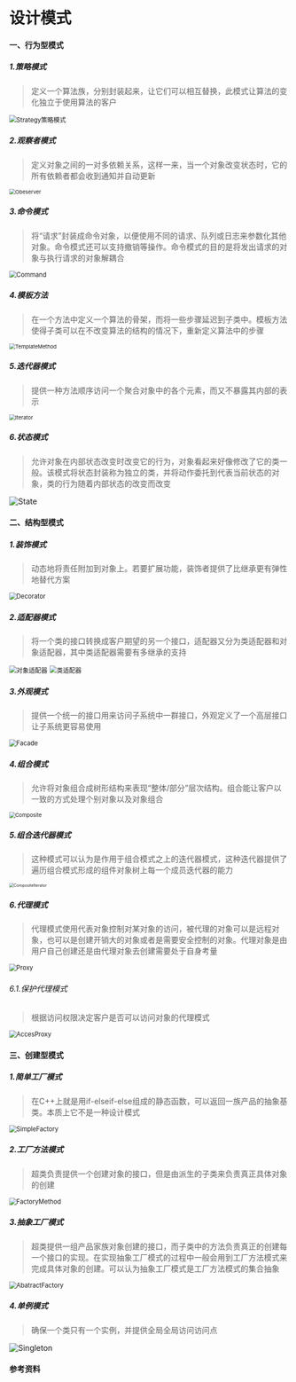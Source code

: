 # 设计模式

#### 一、行为型模式

##### 1.策略模式

> 定义一个算法族，分别封装起来，让它们可以相互替换，此模式让算法的变化独立于使用算法的客户

<img src="pic_src/Strategy策略模式.jpg" alt="Strategy策略模式" style="zoom:80%;" />

##### 2.观察者模式

> 定义对象之间的一对多依赖关系，这样一来，当一个对象改变状态时，它的所有依赖者都会收到通知并自动更新

<img src="pic_src/Obeserver.jpg" alt="Obeserver" style="zoom:67%;" />

##### 3.命令模式

> 将“请求”封装成命令对象，以便使用不同的请求、队列或日志来参数化其他对象。命令模式还可以支持撤销等操作。命令模式的目的是将发出请求的对象与执行请求的对象解耦合

<img src="pic_src/Command.jpg" alt="Command" style="zoom: 80%;" />



##### 4.模板方法

> 在一个方法中定义一个算法的骨架，而将一些步骤延迟到子类中。模板方法使得子类可以在不改变算法的结构的情况下，重新定义算法中的步骤

<img src="pic_src/TemplateMethod.jpg" alt="TemplateMethod" style="zoom: 67%;" />



##### 5.迭代器模式

>提供一种方法顺序访问一个聚合对象中的各个元素，而又不暴露其内部的表示

<img src="pic_src/Iterator.jpg" alt="Iterator" style="zoom:67%;" />

##### 6.状态模式

> 允许对象在内部状态改变时改变它的行为，对象看起来好像修改了它的类一般。该模式将状态封装称为独立的类，并将动作委托到代表当前状态的对象，类的行为随着内部状态的改变而改变

![State](pic_src/State.jpg)



#### 二、结构型模式

##### 1.装饰模式

> 动态地将责任附加到对象上。若要扩展功能，装饰者提供了比继承更有弹性地替代方案

<img src="pic_src/Decorator.jpg" alt="Decorator" style="zoom:80%;" />



##### 2.适配器模式

> 将一个类的接口转换成客户期望的另一个接口，适配器又分为类适配器和对象适配器，其中类适配器需要有多继承的支持

<img src="pic_src/Adapter.jpg" alt="对象适配器" style="zoom: 80%;" />

<img src="pic_src/Adapter_classModel.jpg" alt="类适配器" style="zoom: 80%;" />



#####  3.外观模式

> 提供一个统一的接口用来访问子系统中一群接口，外观定义了一个高层接口让子系统更容易使用

<img src="pic_src/Facade.jpg" alt="Facade" style="zoom:80%;" />

##### 4.组合模式

> 允许将对象组合成树形结构来表现“整体/部分”层次结构。组合能让客户以一致的方式处理个别对象以及对象组合

<img src="pic_src/Composite.jpg" alt="Composite" style="zoom:67%;" />

##### 5.组合迭代器模式

> 这种模式可以认为是作用于组合模式之上的迭代器模式，这种迭代器提供了遍历组合模式形成的组件对象树上每一个成员迭代器的能力

<img src="pic_src/CompositeIterator.jpg" alt="CompositeIterator" style="zoom: 50%;" />

##### 6.代理模式

> 代理模式使用代表对象控制对某对象的访问，被代理的对象可以是远程对象，也可以是创建开销大的对象或者是需要安全控制的对象。代理对象是由用户自己创建还是由代理对象去创建需要处于自身考量

<img src="pic_src/Proxy.jpg" alt="Proxy" style="zoom:80%;" />

###### 6.1.保护代理模式

> 根据访问权限决定客户是否可以访问对象的代理模式

<img src="pic_src/AccesProxy.png" alt="AccesProxy" style="zoom: 80%;" />



#### 三、创建型模式

##### 1.简单工厂模式

> 在C++上就是用if-elseif-else组成的静态函数，可以返回一族产品的抽象基类。本质上它不是一种设计模式

<img src="pic_src/SimpleFactory.jpg" alt="SimpleFactory" style="zoom:80%;" />



##### 2.工厂方法模式

> 超类负责提供一个创建对象的接口，但是由派生的子类来负责真正具体对象的创建

<img src="pic_src/FactoryMethod.jpg" alt="FactoryMethod" style="zoom:80%;" />



##### 3.抽象工厂模式

> 超类提供一组产品家族对象创建的接口，而子类中的方法负责真正的创建每一个接口的实现。在实现抽象工厂模式的过程中一般会用到工厂方法模式来完成具体对象的创建。可以认为抽象工厂模式是工厂方法模式的集合抽象

<img src="pic_src/AbatractFactory.jpg" alt="AbatractFactory" style="zoom:80%;" />



##### 4.单例模式

> 确保一个类只有一个实例，并提供全局全局访问访问点

![Singleton](pic_src/Singleton.jpg)



#### 参考资料

[1]: https://design-patterns.readthedocs.io/zh_CN/latest/index.html	"图说设计模式"

